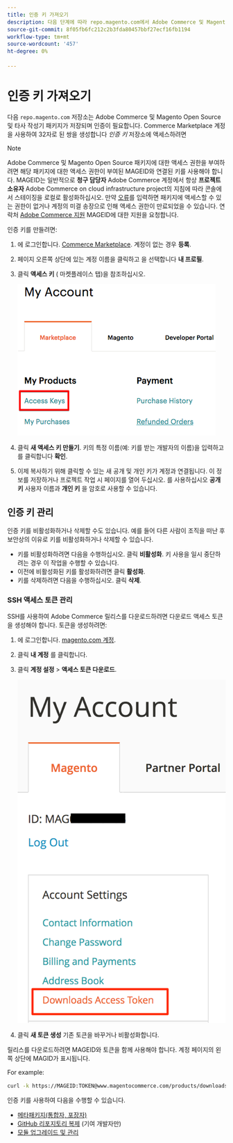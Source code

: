 ```yaml
---
title: 인증 키 가져오기
description: 다음 단계에 따라 repo.magento.com에서 Adobe Commerce 및 Magento Open Source 작성기 패키지에 액세스할 수 있는 자격 증명을 검색합니다.
source-git-commit: 8f05fb6fc212c2b3fda80457bbf27ecf16fb1194
workflow-type: tm+mt
source-wordcount: '457'
ht-degree: 0%

---
```



# 인증 키 가져오기

다음 `repo.magento.com` 저장소는 Adobe Commerce 및 Magento Open Source 및 타사 작성기 패키지가 저장되며 인증이 필요합니다. Commerce Marketplace 계정을 사용하여 32자로 된 쌍을 생성합니다 *인증 키* 저장소에 액세스하려면

>[!NOTE]
>
>Adobe Commerce 및 Magento Open Source 패키지에 대한 액세스 권한을 부여하려면 해당 패키지에 대한 액세스 권한이 부여된 MAGEID와 연결된 키를 사용해야 합니다. MAGEID는 일반적으로 **청구 담당자** Adobe Commerce 계정에서 항상 **프로젝트 소유자** Adobe Commerce on cloud infrastructure project의 지침에 따라 콘솔에서 스테이징을 로컬로 활성화하십시오. 만약 [오류](https://support.magento.com/hc/en-us/articles/360040296392)를 입력하면 패키지에 액세스할 수 있는 권한이 없거나 계정의 미결 송장으로 인해 액세스 권한이 만료되었을 수 있습니다. 연락처 [Adobe Commerce 지원](https://support.magento.com/hc/en-us) MAGEID에 대한 지원을 요청합니다.

인증 키를 만들려면:

1. 에 로그인합니다. [Commerce Marketplace](https://marketplace.magento.com). 계정이 없는 경우 **등록**.
1. 페이지 오른쪽 상단에 있는 계정 이름을 클릭하고 을 선택합니다 **내 프로필**.

1. 클릭 **액세스 키** ( 마켓플레이스 탭)을 참조하십시오.

   ![Commerce Marketplace에서 보안 액세스 키 가져오기](../../assets/installation/cloud_access-key.png)

1. 클릭 **새 액세스 키 만들기**. 키의 특정 이름(예: 키를 받는 개발자의 이름)을 입력하고 를 클릭합니다 **확인**.

1. 이제 복사하기 위해 클릭할 수 있는 새 공개 및 개인 키가 계정과 연결됩니다. 이 정보를 저장하거나 프로젝트 작업 시 페이지를 열어 두십시오. 를 사용하십시오 **공개 키** 사용자 이름과 **개인 키** 을 암호로 사용할 수 있습니다.

## 인증 키 관리

인증 키를 비활성화하거나 삭제할 수도 있습니다. 예를 들어 다른 사람이 조직을 떠난 후 보안상의 이유로 키를 비활성화하거나 삭제할 수 있습니다.

* 키를 비활성화하려면 다음을 수행하십시오. 클릭 **비활성화**. 키 사용을 일시 중단하려는 경우 이 작업을 수행할 수 있습니다.
* 이전에 비활성화된 키를 활성화하려면 클릭 **활성화**.
* 키를 삭제하려면 다음을 수행하십시오. 클릭 **삭제**.

### SSH 액세스 토큰 관리

SSH를 사용하여 Adobe Commerce 릴리스를 다운로드하려면 다운로드 액세스 토큰을 생성해야 합니다. 토큰을 생성하려면:

1. 에 로그인합니다. [magento.com 계정](https://account.magento.com/customer/account/login).
1. 클릭 **내 계정** 를 클릭합니다.
1. 클릭 **계정 설정** > **액세스 토큰 다운로드**.

   ![키 액세스](../../assets/installation/connect_keys1.png)

1. 클릭 **새 토큰 생성** 기존 토큰을 바꾸거나 비활성화합니다.

릴리스를 다운로드하려면 MAGEID와 토큰을 함께 사용해야 합니다. 계정 페이지의 왼쪽 상단에 MAGID가 표시됩니다.

For example:

```bash
curl -k https://MAGEID:TOKEN@www.magentocommerce.com/products/downloads/info/help
```

인증 키를 사용하여 다음을 수행할 수 있습니다.

* [메타패키지(통합자, 포장자)](../composer.md)
* [GitHub 리포지토리 복제](https://developer.adobe.com/commerce/contributor/guides/install/clone-repository/) (기여 개발자만)
* [모듈 업그레이드 및 관리](../../upgrade/modules/upgrade.md)
